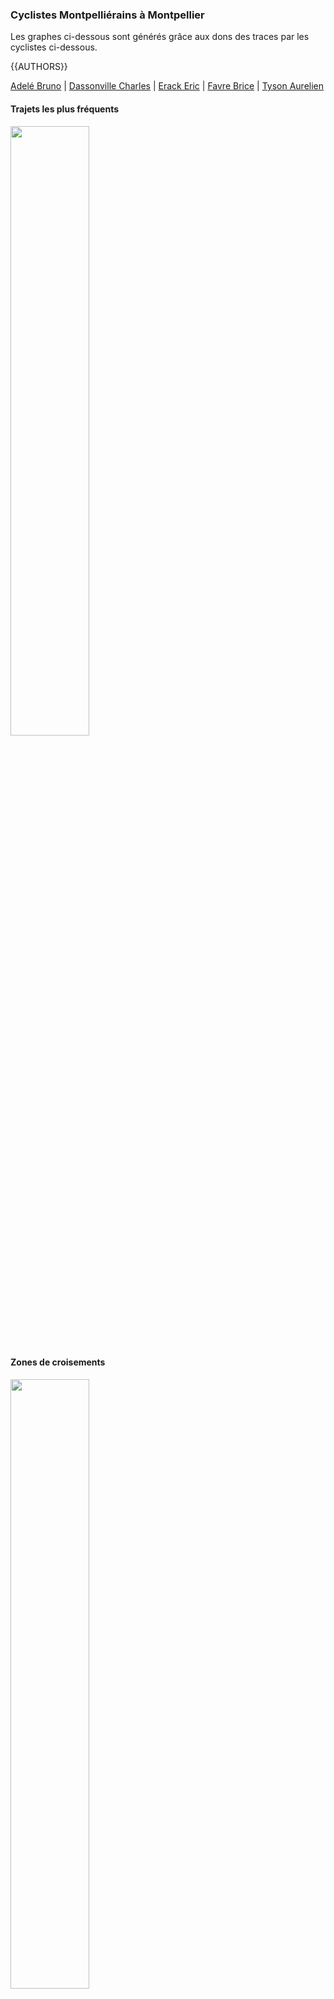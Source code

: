 ### Cyclistes Montpelliérains à Montpellier

Les graphes ci-dessous sont générés grâce aux dons des traces par les cyclistes ci-dessous.

{{AUTHORS}}

[Adelé Bruno](https://gitlab.com/JeSuisUnDesDeux/jesuisundesdeux/blob/master/datas/traces/bruno.adele/README.md) | [Dassonville Charles](https://gitlab.com/JeSuisUnDesDeux/jesuisundesdeux/blob/master/datas/traces/charles.dassonville/README.md) | [Erack Eric](https://gitlab.com/JeSuisUnDesDeux/jesuisundesdeux/blob/master/datas/traces/eric.erack/README.md) | [Favre Brice](https://gitlab.com/JeSuisUnDesDeux/jesuisundesdeux/blob/master/datas/traces/brice.favre/README.md) | [Tyson Aurelien](https://gitlab.com/JeSuisUnDesDeux/jesuisundesdeux/blob/master/datas/traces/aurelien.tyson/README.md)


#### Trajets les plus fréquents

<img src="https://gitlab.com/JeSuisUnDesDeux/jesuisundesdeux/raw/master/datas/traces/heatmap_montpellier.png" width="50%" >

#### Zones de croisements

<img src="https://gitlab.com/JeSuisUnDesDeux/jesuisundesdeux/raw/master/datas/traces/heatmap_montpellier_carrefour.png" width="50%" >


#### Ensembles des trajets

<img src="https://gitlab.com/JeSuisUnDesDeux/jesuisundesdeux/raw/master/datas/traces/heatmap_montpellier_all.png" width="50%" >

### Cyclistes Montpelliérains en France

#### Ensembles des trajets

<img src="https://gitlab.com/JeSuisUnDesDeux/jesuisundesdeux/raw/master/datas/traces/heatmap_france_all.png" width="50%" >

## Preprare datas
```
# File converted with strava-to-file 
# cd username_strava_folder
# python strava-to-file/convert.py -d ~/private/projects/jesuisundesdeux/datas/traces -u $(basename $(pwd))
# cd jesuisundesdeux/datas/traces/
# ./tool_reduce_gpx_size.sh
# cd username_strava_folder
# source strava-to-file/.virtualenv/bin/activate
# python strava-to-file/jesuisundesdeux_summarize.py -d ~/private/projects/jesuisundesdeux/datas/traces/ -u $(basename $(pwd))
```

### Generate heatmap with strava-local-heatmap
```
#cd strava-local-heatmap
#source .virtualenv/bin/activate
MAXNBTITLES=14
BOUNDSFRANCE=(49.382373 -5.328369 42.867912 11.90918)
BOUNDSPRS=(48.943926 2.23074 48.853308 2.510891)
BOUNDSMPT=(43.707842 3.572617 43.504986 4.135666)

#python strava_local_heatmap.py --gpx-dir ~/private/projects/jesuisundesdeux/datas/traces --gpx-filter "**/*_reduced_trace.gpx" --max-tiles #$MAXNBTITLES --gpx-bound $BOUNDSFRANCE --output ~/private/projects/jesuisundesdeux/datas/traces/heatmap_france.png --csv-output 

python strava_local_heatmap.py --gpx-dir ~/private/projects/jesuisundesdeux/datas/traces --gpx-filter "**/*_reduced_trace.gpx" --max-tiles $MAXNBTITLES --gpx-bound $BOUNDSFRANCE --output ~/private/projects/jesuisundesdeux/datas/traces/heatmap_france_all.png --csv-output --no-cdist


# Montpellier
python strava_local_heatmap.py --gpx-dir ~/private/projects/jesuisundesdeux/datas/traces --gpx-filter "**/*_reduced_trace.gpx" --max-tiles $MAXNBTITLES --gpx-bound $BOUNDSMPT --output ~/private/projects/jesuisundesdeux/datas/traces/heatmap_montpellier.png --csv-output

python strava_local_heatmap.py --gpx-dir ~/private/projects/jesuisundesdeux/datas/traces --gpx-filter "**/*_junction_trace.gpx" --max-tiles $MAXNBTITLES --gpx-bound $BOUNDSMPT --output ~/private/projects/jesuisundesdeux/datas/traces/heatmap_montpellier_carrefour.png --csv-output


python strava_local_heatmap.py --gpx-dir ~/private/projects/jesuisundesdeux/datas/traces --gpx-filter "**/*_reduced_trace.gpx" --max-tiles $MAXNBTITLES --gpx-bound $BOUNDSMPT --output ~/private/projects/jesuisundesdeux/datas/traces/heatmap_montpellier_all.png --csv-output --no-cdist

TRACEUSERS=(aurelien.tyson bruno.adele charles.dassonville brice.favre eric.erack erick.blanchard)
TRACEUSERS=($(ls ~/private/projects/jesuisundesdeux/datas/traces -p | egrep '/$' | sed 's/.$//'))
for TRACEUSER in $TRACEUSERS; do
    python strava_local_heatmap.py --gpx-dir ~/private/projects/jesuisundesdeux/datas/traces/$TRACEUSER --gpx-filter "*_reduced_trace.gpx" --max-tiles $MAXNBTITLES --gpx-bound $BOUNDSFRANCE --output ~/private/projects/jesuisundesdeux/datas/traces/$TRACEUSER/heatmap_user_france.png --csv-output

    python strava_local_heatmap.py --gpx-dir ~/private/projects/jesuisundesdeux/datas/traces/$TRACEUSER --gpx-filter "*_reduced_trace.gpx" --max-tiles $MAXNBTITLES --gpx-bound $BOUNDSFRANCE --output ~/private/projects/jesuisundesdeux/datas/traces/$TRACEUSER/heatmap_user_france_all.png --csv-output --no-cdist

    python strava_local_heatmap.py --gpx-dir ~/private/projects/jesuisundesdeux/datas/traces/$TRACEUSER --gpx-filter "*_reduced_trace.gpx" --max-tiles $MAXNBTITLES --gpx-bound $BOUNDSMPT --output ~/private/projects/jesuisundesdeux/datas/traces/$TRACEUSER/heatmap_user_montpellier.png --csv-output

    python strava_local_heatmap.py --gpx-dir ~/private/projects/jesuisundesdeux/datas/traces/$TRACEUSER --gpx-filter "*_junction_trace.gpx" --max-tiles $MAXNBTITLES --gpx-bound $BOUNDSMPTv --output ~/private/projects/jesuisundesdeux/datas/traces/$TRACEUSER/heatmap_user_montpellier_carrefour.png --csv-output


    python strava_local_heatmap.py --gpx-dir ~/private/projects/jesuisundesdeux/datas/traces/$TRACEUSER --gpx-filter "*_reduced_trace.gpx" --max-tiles $MAXNBTITLES --gpx-bound $BOUNDSMPT --output ~/private/projects/jesuisundesdeux/datas/traces/$TRACEUSER/heatmap_user_montpellier_all.png --csv-output --no-cdist
done
```